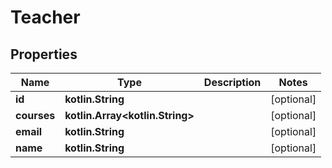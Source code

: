 
# Teacher

## Properties
Name | Type | Description | Notes
------------ | ------------- | ------------- | -------------
**id** | **kotlin.String** |  |  [optional]
**courses** | **kotlin.Array&lt;kotlin.String&gt;** |  |  [optional]
**email** | **kotlin.String** |  |  [optional]
**name** | **kotlin.String** |  |  [optional]



